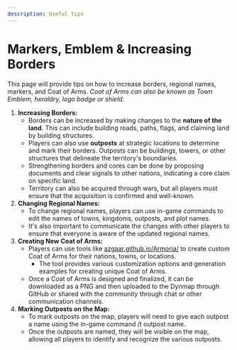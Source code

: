 ```yaml
---
description: Useful tips
---
```


# Markers, Emblem & Increasing Borders

This page will provide tips on how to increase borders, regional names, markers, and Coat of Arms. _Coat of Arms can also be known as Town Emblem, heraldry, logo badge or shield._

1. **Increasing Borders:**
   * Borders can be increased by making changes to the **nature of the land**. This can include building roads, paths, flags, and claiming land by building structures.
   * Players can also use **outposts** at strategic locations to determine and mark their borders. Outposts can be buildings, towers, or other structures that delineate the territory's boundaries.
   * Strengthening borders and cores can be done by proposing documents and clear signals to other nations, indicating a core claim on specific land.
   * Territory can also be acquired through wars, but all players must ensure that the acquisition is confirmed and well-known.
2. **Changing Regional Names:**
   * To change regional names, players can use in-game commands to edit the names of towns, kingdoms, outposts, and plot names.
   * It's also important to communicate the changes with other players to ensure that everyone is aware of the updated regional names.
3. **Creating New Coat of Arms:**
   * Players can use tools like [azgaar.github.io/Armoria/](https://azgaar.github.io/Armoria/) to create custom Coat of Arms for their nations, towns, or locations.
     * The tool provides various customization options and generation examples for creating unique Coat of Arms.
   * Once a Coat of Arms is designed and finalized, it can be downloaded as a PNG and then uploaded to the Dynmap through GitHub or shared with the community through chat or other communication channels.
4. **Marking Outposts on the Map:**
   * To mark outposts on the map, players will need to give each outpost a name using the in-game command /t outpost name.
   * Once the outposts are named, they will be visible on the map, allowing all players to identify and recognize the various outposts.
